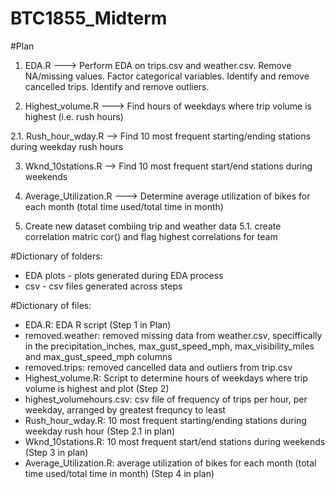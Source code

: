 # BTC1855_Midterm
#Plan
1. EDA.R ---> Perform EDA on trips.csv and weather.csv. Remove NA/missing values. Factor categorical variables. Identify and remove cancelled trips. Identify and remove outliers. 

2. Highest_volume.R --->  Find hours of weekdays where trip volume is highest (i.e. rush hours)

2.1. Rush_hour_wday.R --> Find 10 most frequent starting/ending stations during weekday rush hours

3. Wknd_10stations.R --> Find 10 most frequent start/end stations during weekends

4. Average_Utilization.R ---> Determine average utilization of bikes for each month (total time used/total time in month)

5. Create new dataset combiing trip and weather data
  5.1. create correlation matric cor() and flag highest correlations for team
  
#Dictionary of folders:
- EDA plots - plots generated during EDA process
- csv - csv files generated across steps

#Dictionary of files:
- EDA.R: EDA R script (Step 1 in Plan)
- removed.weather: removed missing data from weather.csv, speciffically in the precipitation_inches, max_gust_speed_mph, max_visibility_miles and max_gust_speed_mph columns
- removed.trips: removed cancelled data and outliers from trip.csv
- Highest_volume.R: Script to determine hours of weekdays where trip volume is highest and plot (Step 2)
- highest_volumehours.csv: csv file of frequency of trips per hour, per weekday, arranged by greatest frequncy to least
- Rush_hour_wday.R: 10 most frequent starting/ending stations during weekday rush hour (Step 2.1 in plan)
- Wknd_10stations.R: 10 most frequent start/end stations during weekends (Step 3 in plan)
- Average_Utilization.R: average utilization of bikes for each month (total time used/total time in month) (Step 4 in plan)

